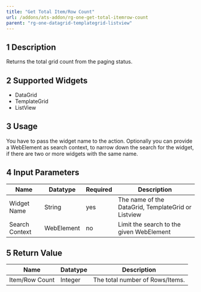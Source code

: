 ```yaml
---
title: "Get Total Item/Row Count"
url: /addons/ats-addon/rg-one-get-total-itemrow-count
parent: "rg-one-datagrid-templategrid-listview"
---
```


## 1 Description

Returns the total grid count from the paging status.

## 2 Supported Widgets

* DataGrid
* TemplateGrid
* ListView

## 3 Usage

You have to pass the widget name to the action.
Optionally you can provide a WebElement as search context, to narrow down the search for the widget, if there are two or more widgets with the same name.    

## 4 Input Parameters

Name | Datatype | Required| Description
--- | --- | --- | ---
Widget Name | String | yes | The name of the DataGrid, TemplateGrid or Listview
Search Context | WebElement | no |Limit the search to the given WebElement

## 5 Return Value

Name | Datatype | Description
--- | --- | ---
Item/Row Count | Integer | The total number of Rows/Items.
